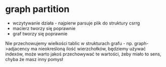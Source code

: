 # graph partition

- wczytywanie działa - najpierw parsuje plik do struktury csrrg
- macierz tworzy się poprawnie
- graf tworzy się poprawnie

Nie przechowujemy wielkości tablic w strukturach grafu - np. graph->adjacency ma nieokreśloną ilość wierzchołków, będziemy używać indexów, może warto jakoś przechowywać te wartości, żeby miało to sens, chyba że masz inny pomysł
